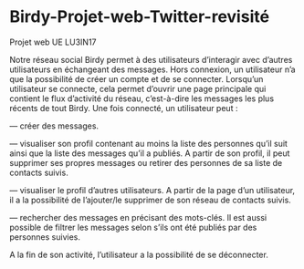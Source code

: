 # Birdy-Projet-web-Twitter-revisité
Projet web UE LU3IN17

Notre réseau social Birdy permet à des utilisateurs d’interagir avec d’autres utilisateurs en échangeant des messages.
Hors connexion, un utilisateur n’a que la possibilité de créer un compte et de se connecter.
Lorsqu’un utilisateur se connecte, cela permet d’ouvrir une page principale qui contient le flux d’activité du réseau,
c’est-à-dire les messages les plus récents de tout Birdy.
Une fois connecté, un utilisateur peut :

— créer des messages.

— visualiser son profil contenant au moins la liste des personnes qu’il suit ainsi que la liste des messages qu’il a
publiés. A partir de son profil, il peut supprimer ses propres messages ou retirer des personnes de sa liste de
contacts suivis.

— visualiser le profil d’autres utilisateurs. A partir de la page d’un utilisateur, il a la possibilité de l’ajouter/le
supprimer de son réseau de contacts suivis.

— rechercher des messages en précisant des mots-clés. Il est aussi possible de filtrer les messages selon s’ils ont été
publiés par des personnes suivies.

A la fin de son activité, l’utilisateur a la possibilité de se déconnecter.
